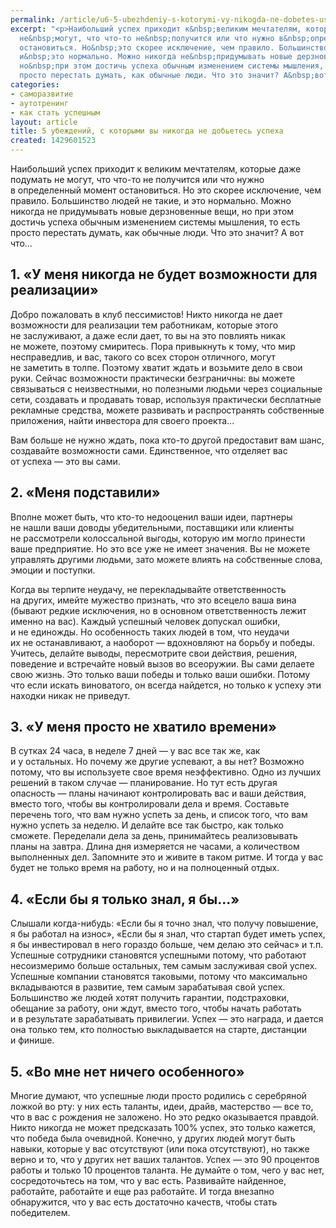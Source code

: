 ```yaml
---
permalink: /article/u6-5-ubezhdeniy-s-kotorymi-vy-nikogda-ne-dobetes-uspeha
excerpt: "<p>Наибольший успех приходит к&nbsp;великим мечтателям, которые даже подумать
  не&nbsp;могут, что что-то не&nbsp;получится или что нужно в&nbsp;определенный момент
  остановиться. Но&nbsp;это скорее исключение, чем правило. Большинство людей не&nbsp;такие,
  и&nbsp;это нормально. Можно никогда не&nbsp;придумывать новые дерзновенные вещи,
  но&nbsp;при этом достичь успеха обычным изменением системы мышления, то&nbsp;есть
  просто перестать думать, как обычные люди. Что это значит? А&nbsp;вот что...</p>"
categories:
- саморазвитие
- аутотренинг
- как стать успешным
layout: article
title: 5 убеждений, с которыми вы никогда не добьетесь успеха
created: 1429601523
---
```

<p>Наибольший успех приходит к&nbsp;великим мечтателям, которые даже подумать не&nbsp;могут, что что-то не&nbsp;получится или что нужно в&nbsp;определенный момент остановиться. Но&nbsp;это скорее исключение, чем правило. Большинство людей не&nbsp;такие, и&nbsp;это нормально. Можно никогда не&nbsp;придумывать новые дерзновенные вещи, но&nbsp;при этом достичь успеха обычным изменением системы мышления, то&nbsp;есть просто перестать думать, как обычные люди. Что это значит? А&nbsp;вот что...</p>
<h2>1. «У&nbsp;меня никогда не&nbsp;будет возможности для реализации»</h2>
<p>Добро пожаловать в&nbsp;клуб пессимистов! Никто никогда не&nbsp;дает возможности для реализации тем работникам, которые этого не&nbsp;заслуживают, а&nbsp;даже если дает, то&nbsp;вы&nbsp;на&nbsp;это повлиять никак не&nbsp;можете, поэтому смиритесь. Пора привыкнуть к&nbsp;тому, что мир несправедлив, и&nbsp;вас, такого со&nbsp;всех сторон отличного, могут не&nbsp;заметить в&nbsp;толпе. Поэтому хватит ждать и&nbsp;возьмите дело в&nbsp;свои руки. Сейчас возможности практически безграничны: вы&nbsp;можете связываться с&nbsp;неизвестными, но&nbsp;полезными людьми через социальные сети, создавать и&nbsp;продавать товар, используя практически бесплатные рекламные средства, можете развивать и&nbsp;распространять собственные приложения, найти инвестора для своего проекта... </p>
<p>Вам больше не&nbsp;нужно ждать, пока кто-то другой предоставит вам шанс, создавайте возможности сами. Единственное, что отделяет вас от&nbsp;успеха&nbsp;— это вы&nbsp;сами.</p>
<h2>2. «Меня подставили»</h2>
<p>Вполне может быть, что кто-то недооценил ваши идеи, партнеры не&nbsp;нашли ваши доводы убедительными, поставщики или клиенты не&nbsp;рассмотрели колоссальной выгоды, которую им&nbsp;могло принести ваше предприятие. Но&nbsp;это все уже не&nbsp;имеет значения. Вы&nbsp;не&nbsp;можете управлять другими людьми, зато можете влиять на&nbsp;собственные слова, эмоции и&nbsp;поступки.</p>
<p>Когда вы&nbsp;терпите неудачу, не&nbsp;перекладывайте ответственность на&nbsp;других, имейте мужество признать, что это всецело ваша вина (бывают редкие исключения, но&nbsp;в&nbsp;основном ответственность лежит именно на&nbsp;вас). Каждый успешный человек допускал ошибки, и&nbsp;не&nbsp;единожды. Но&nbsp;особенность таких людей в&nbsp;том, что неудачи их&nbsp;не&nbsp;останавливают, а&nbsp;наоборот&nbsp;— вдохновляют на&nbsp;борьбу и&nbsp;победы. Учитесь, делайте выводы, пересмотрите свои действия, решения, поведение и&nbsp;встречайте новый вызов во&nbsp;всеоружии. Вы&nbsp;сами делаете свою жизнь. Это только ваши победы и&nbsp;только ваши ошибки. Потому что если искать виноватого, он&nbsp;всегда найдется, но&nbsp;только к&nbsp;успеху эти находки никак не&nbsp;приведут.</p>
<h2>3. «У&nbsp;меня просто не&nbsp;хватило времени»</h2>
<p>В&nbsp;сутках 24&nbsp;часа, в&nbsp;неделе 7&nbsp;дней&nbsp;— у&nbsp;вас все так&nbsp;же, как и&nbsp;у&nbsp;остальных. Но&nbsp;почему&nbsp;же другие успевают, а&nbsp;вы&nbsp;нет? Возможно потому, что вы&nbsp;используете свое время неэффективно. Одно из&nbsp;лучших решений в&nbsp;таком случае&nbsp;— планирование. Но&nbsp;тут есть другая опасность&nbsp;— планы начинают контролировать вас и&nbsp;ваши действия, вместо того, чтобы вы&nbsp;контролировали дела и&nbsp;время. Составьте перечень того, что вам нужно успеть за&nbsp;день, и&nbsp;список того, что вам нужно успеть за&nbsp;неделю. И&nbsp;делайте все так быстро, как только сможете. Переделали дела за&nbsp;день, принимайтесь реализовывать планы на&nbsp;завтра. Длина дня измеряется не&nbsp;часами, а&nbsp;количеством выполненных дел. Запомните это и&nbsp;живите в&nbsp;таком ритме. И&nbsp;тогда у&nbsp;вас будет не&nbsp;только время на&nbsp;работу, но&nbsp;и&nbsp;на&nbsp;полноценный отдых.</p>
<h2>4. «Если&nbsp;бы я&nbsp;только знал, я&nbsp;бы...»</h2>
<p>Слышали когда-нибудь: «Если&nbsp;бы я&nbsp;точно знал, что получу повышение, я&nbsp;бы работал на&nbsp;износ», «Если&nbsp;бы я&nbsp;знал, что стартап будет иметь успех, я&nbsp;бы инвестировал в&nbsp;него гораздо больше, чем делаю это сейчас» и&nbsp;т.п. Успешные сотрудники становятся успешными потому, что работают несоизмеримо больше остальных, тем самым заслуживая свой успех. Успешные компании становятся таковыми, потому что максимально вкладываются в&nbsp;развитие, тем самым зарабатывая свой успех. Большинство&nbsp;же людей хотят получить гарантии, подстраховки, обещание за&nbsp;работу, они ждут, вместо того, чтобы начать работать и&nbsp;в&nbsp;результате зарабатывать привилегии. Успех&nbsp;— это награда, и&nbsp;дается она только тем, кто полностью выкладывается на&nbsp;старте, дистанции и&nbsp;финише. </p>
<h2>5. «Во&nbsp;мне нет ничего особенного»</h2>
<p>Многие думают, что успешные люди просто родились с&nbsp;серебряной ложкой во&nbsp;рту: у&nbsp;них есть таланты, идеи, драйв, мастерство&nbsp;— все&nbsp;то, что в&nbsp;вас с&nbsp;рождения не&nbsp;заложено. Но&nbsp;это редко оказывается правдой. Никто никогда не&nbsp;может предсказать 100% успех, это только кажется, что победа была очевидной. Конечно, у&nbsp;других людей могут быть навыки, которые у&nbsp;вас отсутствуют (или пока отсутствуют), но&nbsp;также верно и&nbsp;то, что у&nbsp;других нет ваших талантов. Успех&nbsp;— это 90&nbsp;процентов работы и&nbsp;только 10&nbsp;процентов таланта. Не&nbsp;думайте о&nbsp;том, чего у&nbsp;вас нет, сосредоточьтесь на&nbsp;том, что у&nbsp;вас есть. Развивайте найденное, работайте, работайте и&nbsp;еще раз работайте. И&nbsp;тогда внезапно обнаружится, что у&nbsp;вас есть достаточно качеств, чтобы стать победителем. </p>

